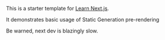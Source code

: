 This is a starter template for [Learn Next.js](https://nextjs.org/learn).

It demonstrates basic usage of Static Generation pre-rendering

Be warned, next dev is blazingly slow.

